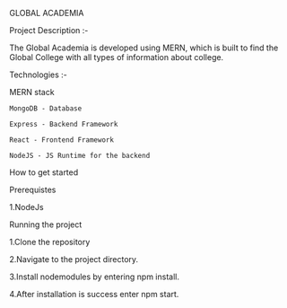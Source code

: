 GLOBAL ACADEMIA

Project Description :- 

The Global Academia is developed using MERN, which is built to find the Global College with all types of information about college. 


Technologies :-

MERN stack


	MongoDB - Database

	Express - Backend Framework

	React - Frontend Framework

	NodeJS - JS Runtime for the backend


How to get started 

Prerequistes

1.NodeJs


Running the project

1.Clone the repository

2.Navigate to the project directory.

3.Install nodemodules by entering npm install.

4.After installation is success enter npm start.
